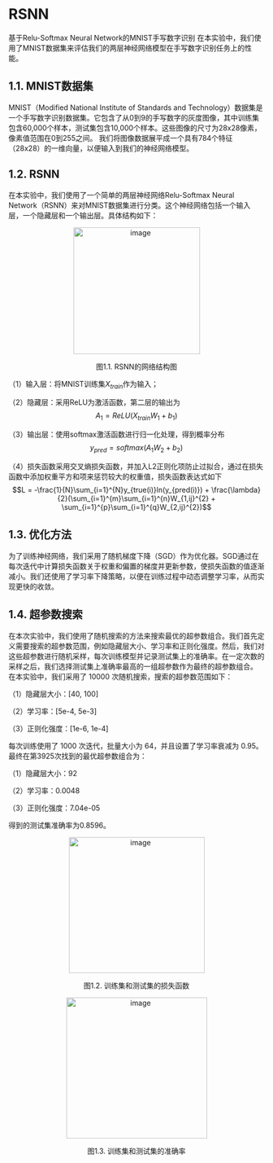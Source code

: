 # RSNN
基于Relu-Softmax Neural Network的MNIST手写数字识别
在本实验中，我们使用了MNIST数据集来评估我们的两层神经网络模型在手写数字识别任务上的性能。
## 1.1. MNIST数据集
MNIST（Modified National Institute of Standards and Technology）数据集是一个手写数字识别数据集。它包含了从0到9的手写数字的灰度图像，其中训练集包含60,000个样本，测试集包含10,000个样本。这些图像的尺寸为28x28像素，像素值范围在0到255之间。
我们将图像数据展平成一个具有784个特征（28x28）的一维向量，以便输入到我们的神经网络模型。
## 1.2. RSNN
在本实验中，我们使用了一个简单的两层神经网络Relu-Softmax Neural Network（RSNN）来对MNIST数据集进行分类。这个神经网络包括一个输入层，一个隐藏层和一个输出层。具体结构如下： 

<p align="center">
  <img width="249" alt="image" src="https://user-images.githubusercontent.com/113240460/230779579-27fd6c03-cd90-48a9-aa9a-77bab070c811.png">
</p>

<p align="center">
  图1.1. RSNN的网络结构图
</p>

（1）输入层：将MNIST训练集$X_{train}$作为输入；

（2）隐藏层：采用ReLU为激活函数，第二层的输出为
$$A_1 = ReLU(X_{train}W_1+b_1)$$

（3）输出层：使用softmax激活函数进行归一化处理，得到概率分布
$$y_{pred} = softmax(A_1W_2+b_2)$$

（4）损失函数采用交叉熵损失函数，并加入L2正则化项防止过拟合，通过在损失函数中添加权重平方和项来惩罚较大的权重值，损失函数表达式如下
$$L = -\frac{1}{N}\sum_{i=1}^{N}y_{true(i)}ln(y_{pred(i)}) + \frac{\lambda}{2}(\sum_{i=1}^{m}\sum_{i=1}^{n}W_{1,ij}^{2} + \sum_{i=1}^{p}\sum_{i=1}^{q}W_{2,ij}^{2})$$

## 1.3. 优化方法
为了训练神经网络，我们采用了随机梯度下降（SGD）作为优化器。SGD通过在每次迭代中计算损失函数关于权重和偏置的梯度并更新参数，使损失函数的值逐渐减小。我们还使用了学习率下降策略，以便在训练过程中动态调整学习率，从而实现更快的收敛。
## 1.4. 超参数搜索
在本次实验中，我们使用了随机搜索的方法来搜索最优的超参数组合。我们首先定义需要搜索的超参数范围，例如隐藏层大小、学习率和正则化强度。然后，我们对这些超参数进行随机采样，每次训练模型并记录测试集上的准确率。在一定次数的采样之后，我们选择测试集上准确率最高的一组超参数作为最终的超参数组合。
在本实验中，我们采用了 10000 次随机搜索，搜索的超参数范围如下：

（1）隐藏层大小：[40, 100]

（2）学习率：[5e-4, 5e-3]

（3）正则化强度：[1e-6, 1e-4]

每次训练使用了 1000 次迭代，批量大小为 64，并且设置了学习率衰减为 0.95。最终在第3925次找到的最优超参数组合为：

（1）隐藏层大小：92

（2）学习率：0.0048

（3）正则化强度：7.04e-05

得到的测试集准确率为0.8596。

<p align="center">
  <img width="267" alt="image" src="https://user-images.githubusercontent.com/113240460/230779955-6a5d49d4-3468-4047-a0ed-e896795b00d4.png">
</p>

<p align="center">
  图1.2. 训练集和测试集的损失函数
</p>

<p align="center">
  <img width="277" alt="image" src="https://user-images.githubusercontent.com/113240460/230779951-491b69a5-7df5-4d1b-aaec-70be6ceab76d.png">
</p>

<p align="center">
  图1.3. 训练集和测试集的准确率
</p>
